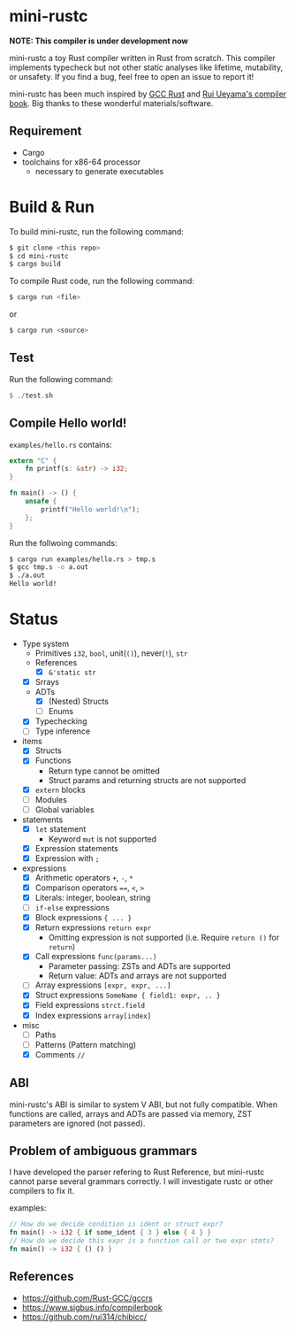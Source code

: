 # mini-rustc

**NOTE: This compiler is under development now**

mini-rustc a toy Rust compiler written in Rust from scratch.
This compiler implements typecheck but not other static analyses like lifetime, mutability, or unsafety.
If you find a bug, feel free to open an issue to report it!

mini-rustc has been much inspired by [GCC Rust](https://github.com/Rust-GCC/gccrs) and [Rui Ueyama's compiler book](https://www.sigbus.info/compilerbook).
Big thanks to these wonderful materials/software.

## Requirement

- Cargo
- toolchains for x86-64 processor
  - necessary to generate executables

# Build & Run

To build mini-rustc, run the following command:

```sh
$ git clone <this repo>
$ cd mini-rustc
$ cargo build
```

To compile Rust code, run the following command:

```sh
$ cargo run <file>
```

or

```sh
$ cargo run <source>
```

## Test

Run the following command:

```rust
$ ./test.sh
```

## Compile Hello world!

`examples/hello.rs` contains:

```rust
extern "C" {
    fn printf(s: &str) -> i32;
}

fn main() -> () {
    unsafe {
        printf("Hello world!\n");
    };
}
```

Run the follwoing commands:

```sh
$ cargo run examples/hello.rs > tmp.s
$ gcc tmp.s -o a.out
$ ./a.out
Hello world!
```

# Status

- Type system
  - Primitives `i32`, `bool`, unit(`()`), never(`!`), `str`
  - References
    - [x] `&'static str`
  - [x] Srrays
  - ADTs
    - [x] (Nested) Structs
    - [ ] Enums
  - [x] Typechecking
  - [ ] Type inference
- items
  - [x] Structs
  - [x] Functions
    - Return type cannot be omitted
    - Struct params and returning structs are not supported
  - [x] `extern` blocks
  - [ ] Modules
  - [ ] Global variables
- statements
  - [x] `let` statement
    - Keyword `mut` is not supported
  - [x] Expression statements
  - [x] Expression with `;`
- expressions
  - [x] Arithmetic operators `+`, `-`, `*`
  - [x] Comparison operators `==`, `<`, `>`
  - [x] Literals: integer, boolean, string
  - [ ] `if-else` expressions
  - [x] Block expressions `{ ... }`
  - [x] Return expressions `return expr`
    - Omitting expression is not supported (i.e. Require `return ()` for `return`)
  - [x] Call expressions `func(params...)`
    - Parameter passing: ZSTs and ADTs are supported
    - Return value: ADTs and arrays are not supported
  - [ ] Array expressions `[expr, expr, ...]`
  - [x] Struct expressions `SomeName { field1: expr, .. }`
  - [x] Field expressions `strct.field`
  - [x] Index expressions `array[index]`
- misc
  - [ ] Paths
  - [ ] Patterns (Pattern matching)
  - [x] Comments `//`

## ABI

mini-rustc's ABI is similar to system V ABI, but not fully compatible.
When functions are called, arrays and ADTs are passed via memory, ZST parameters are ignored (not passed).

## Problem of ambiguous grammars

I have developed the parser refering to Rust Reference, but mini-rustc cannot parse several grammars correctly.
I will investigate rustc or other compilers to fix it.

examples:

```rust
// How do we decide condition is ident or struct expr?
fn main() -> i32 { if some_ident { 3 } else { 4 } }
// How do we decide this expr is a function call or two expr stmts?
fn main() -> i32 { () () }
```

## References

- https://github.com/Rust-GCC/gccrs
- https://www.sigbus.info/compilerbook
- https://github.com/rui314/chibicc/
